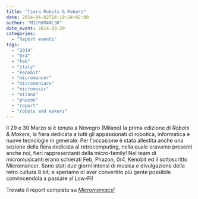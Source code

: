 ```yaml
---
title: "fiera Robots & Makers"
date: 2014-04-02T14:19:24+02:00
author: "M1CR0M4NC3R"
date_event: 2014-03-29
categories:
  - "Report eventi"
tags:
  - "2014"
  - "0r4"
  - "Feb"
  - "italy"
  - "kenobit"
  - "micromancer"
  - "micromaniacs"
  - "micromusic"
  - "milano"
  - "phazon"
  - "report"
  - "robots and makers"
---
```


Il 29 e 30 Marzo si è tenuta a Novegro (Milano) la prima edizione di *Robots &amp; Makers*, la fiera dedicata a tutti gli appassionati di robotica, informatica e nuove tecnologie in generale. Per l'occasione è stata allestita anche una sezione della fiera dedicata al retrocomputing, nella quale eravamo presenti anche noi, fieri rappresentanti della micro-family! Nel team di micromusicanti erano schierati Feb, Phazon, 0r4, Kenobit ed il sottoscritto Micromancer. Sono stati due giorni intensi di musica e divulgazione della retro cultura 8 bit, e speriamo di aver convertito più gente possibile convincendola a passare al Low-Fi!

Trovate il report completo su [*Micromaniacs!*](http://micromaniacs.wordpress.com/2014/04/02/report-robots-makers/)